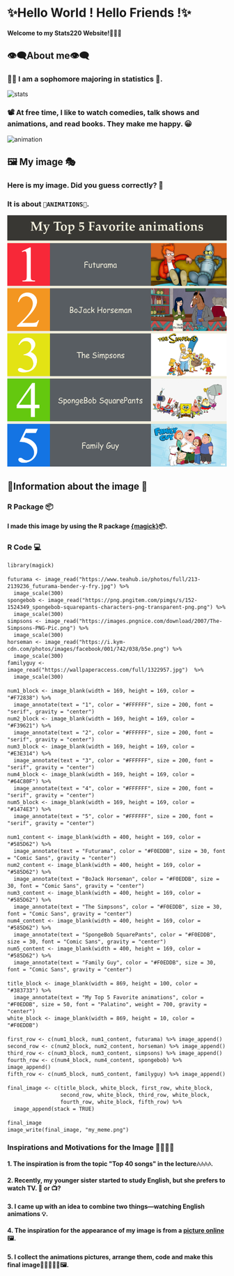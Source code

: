# **✨Hello World ! Hello Friends !✨**
#### Welcome to my Stats220 Website!🤗🤗🤗

## 👁️‍🗨️About me👁️‍🗨️

### 👩‍🎓 I am a sophomore majoring in statistics 📡.
![stats](https://i.pinimg.com/originals/1e/30/41/1e3041cbac01fb863fbd2edfc6ae9236.jpg)
### 📽️ At free time, I like to watch comedies, talk shows and animations, and read books. They make me happy. 😀
![animation](https://media.makeameme.org/created/go-watch-anime.jpg)

## 🖼️ My image 🎭

### Here is my image. Did you guess correctly? 🤔
### It is about `🎉ANIMATIONS🎉`. 

![myimage](my_meme.png)

## 📜Information about the image 🔖

### R Package 📦

#### I made this image by using the R package [{magick}](https://cran.r-project.org/web/packages/magick/vignettes/intro.html)📦.

### R Code 💻
```
library(magick)

futurama <- image_read("https://www.teahub.io/photos/full/213-2139236_futurama-bender-y-fry.jpg") %>%
  image_scale(300)
spongebob <- image_read("https://png.pngitem.com/pimgs/s/152-1524349_spongebob-squarepants-characters-png-transparent-png.png") %>%
  image_scale(300)
simpsons <- image_read("https://images.pngnice.com/download/2007/The-Simpsons-PNG-Pic.png") %>%
  image_scale(300)
horseman <- image_read("https://i.kym-cdn.com/photos/images/facebook/001/742/038/b5e.png") %>%
  image_scale(300)
familyguy <- image_read("https://wallpaperaccess.com/full/1322957.jpg")  %>%
  image_scale(300)
  
num1_block <- image_blank(width = 169, height = 169, color = "#F72838") %>% 
  image_annotate(text = "1", color = "#FFFFFF", size = 200, font = "serif", gravity = "center")
num2_block <- image_blank(width = 169, height = 169, color = "#F39621") %>% 
  image_annotate(text = "2", color = "#FFFFFF", size = 200, font = "serif", gravity = "center")
num3_block <- image_blank(width = 169, height = 169, color = "#E3E314") %>% 
  image_annotate(text = "3", color = "#FFFFFF", size = 200, font = "serif", gravity = "center")
num4_block <- image_blank(width = 169, height = 169, color = "#64C80F") %>% 
  image_annotate(text = "4", color = "#FFFFFF", size = 200, font = "serif", gravity = "center")
num5_block <- image_blank(width = 169, height = 169, color = "#1474E3") %>% 
  image_annotate(text = "5", color = "#FFFFFF", size = 200, font = "serif", gravity = "center")
  
num1_content <- image_blank(width = 400, height = 169, color = "#585D62") %>% 
  image_annotate(text = "Futurama", color = "#F0EDDB", size = 30, font = "Comic Sans", gravity = "center")
num2_content <- image_blank(width = 400, height = 169, color = "#585D62") %>% 
  image_annotate(text = "BoJack Horseman", color = "#F0EDDB", size = 30, font = "Comic Sans", gravity = "center")
num3_content <- image_blank(width = 400, height = 169, color = "#585D62") %>% 
  image_annotate(text = "The Simpsons", color = "#F0EDDB", size = 30, font = "Comic Sans", gravity = "center")
num4_content <- image_blank(width = 400, height = 169, color = "#585D62") %>% 
  image_annotate(text = "SpongeBob SquarePants", color = "#F0EDDB", size = 30, font = "Comic Sans", gravity = "center")
num5_content <- image_blank(width = 400, height = 169, color = "#585D62") %>% 
  image_annotate(text = "Family Guy", color = "#F0EDDB", size = 30, font = "Comic Sans", gravity = "center")
  
title_block <- image_blank(width = 869, height = 100, color = "#383733") %>% 
  image_annotate(text = "My Top 5 Favorite animations", color = "#F0EDDB", size = 50, font = "Palatino", weight = 700, gravity = "center")
white_block <- image_blank(width = 869, height = 10, color = "#F0EDDB")

first_row <- c(num1_block, num1_content, futurama) %>% image_append()
second_row <- c(num2_block, num2_content, horseman) %>% image_append()
third_row <- c(num3_block, num3_content, simpsons) %>% image_append()
fourth_row <- c(num4_block, num4_content, spongebob) %>% image_append()
fifth_row <- c(num5_block, num5_content, familyguy) %>% image_append()

final_image <- c(title_block, white_block, first_row, white_block, 
                 second_row, white_block, third_row, white_block, 
                 fourth_row, white_block, fifth_row) %>% 
  image_append(stack = TRUE)
  
final_image
image_write(final_image, "my_meme.png")
```

### Inspirations and Motivations for the Image 👣👣👣👣

#### 1. The inspiration is from the topic "Top 40 songs" in the lecture🎶🎶🎶🎶.
#### 2. Recently, my younger sister started to study English, but she prefers to watch TV. 📙 or 📺?
#### 3. I came up with an idea to combine two things—watching English animations 💡.
#### 4. The inspiration for the appearance of my image is from a [picture online](https://sportsbrowser.net/wp-content/uploads/2021/10/most-popular-sports-in-america-infographics_5283a.png) 🖼️.
#### 5. I collect the animations pictures, arrange them, code and make this final image📝📝📝📝📝🖼️. 





